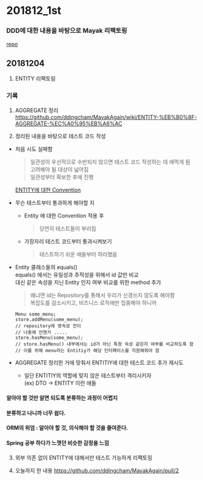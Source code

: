 ﻿# 201812_1st
### DDD에 대한 내용을 바탕으로 Mayak 리팩토링  
[repo](https://github.com/ddingcham/MayakAgain)  

## 20181204
1. ENTITY 리팩토링  

### 기록
1. AGGREGATE 정리  
https://github.com/ddingcham/MayakAgain/wiki/ENTITY-%EB%B0%8F-AGGREGATE-%EC%A0%95%EB%A6%AC  

2. 정리된 내용을 바탕으로 테스트 코드 작성  
  * 처음 시도 실패함  
    > 일관성이 우선적으로 수반되지 않으면 테스트 코드 작성하는 데 애먹게 됨  
    > 고려해야 될 대상이 넓어짐  
    > 일관성부터 확보한 후에 진행  
  
    [ENTITY에 대한 Convention](https://github.com/ddingcham/MayakAgain/wiki/Convention---ENTITY)
    
  * 무슨 테스트부터 통과하게 해야할 지  
    * Entity 에 대한 Convention 적용 후  
      > 당연히 테스트들이 부러짐  
      
    * 가장자리 테스트 코드부터 통과시켜보기  
      > 테스트하기 쉬운 애들부터 하라했음  
      
  * Entity 클래스들의 equals()  
    equals() 에서는 유일성과 추적성을 위해서 id 값만 비교  
    대신 같은 속성을 지닌 Entity 인지 여부 비교를 위한 method 추가  
    > 왜냐면 id는 Repository를 통해서 우리가 신경쓰지 않도록 해야함  
    > 복잡도를 감소시키고, 비즈니스 로직에만 집중해야 하니까  
    ```
    Menu some_menu;
    store.addMenu(some_menu);
    // repository에 영속성 전이
    // 나중에 언젠가 .....
    store.hasMenu(some_menu);
    // store.hasMenu() 내부에서는 id가 아닌 특정 속성 같은지 여부를 비교하도록 함
    // 이를 위해 menu라는 Entitiy가 해당 인터페이스를 지원해줘야 함
    ```

  * AGGREGATE 정리한 거에 맞춰서 ENTITIY에 대한 테스트 코드 추가 재시도  
    * 일단 ENTITIY의 역할에 맞지 않은 테스트부터 격리시키자  
      (ex) DTO -> ENTITY 이런 애들  
      
#### 알아야 할 것만 알면 되도록 분류하는 과정이 어렵지
#### 분류하고 나니까 너무 쉽다.  
#### ORM의 위엄 : 알아야 할 것, 의식해야 할 것을 줄여준다.  
#### Spring 공부 하다가 느꼇던 비슷한 감정을 느낌

3. 외부 의존 없이 ENTITY에 대해서만 테스트 가능하게 리팩토링  

4. 오늘까지 한 내용
https://github.com/ddingcham/MayakAgain/pull/2

